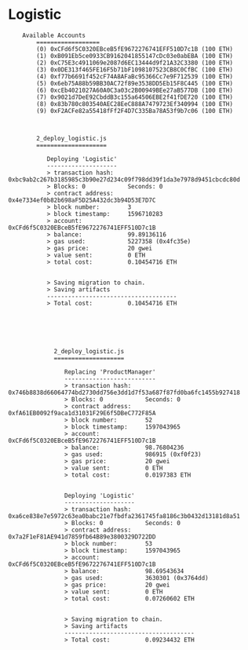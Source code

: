 # Logistic



		Available Accounts
			==================
			(0) 0xCFd6f5C0320EBceB5fE9672276741EFF510D7c1B (100 ETH)
			(1) 0xB091Eb5ce0933CB9162041855147cDc03e0abEBA (100 ETH)
			(2) 0xC75E3c4911069e2087d6EC13444d9f21A32C3380 (100 ETH)
			(3) 0x0DE313f465FE16F5b71bF1098107523CB8C0CfBC (100 ETH)
			(4) 0xf77b6691f452cF74A8AFaBc95366Cc7e9F712539 (100 ETH)
			(5) 0x6eb75A88b59BB30AC72f89e3538DD5Eb15F8C445 (100 ETH)
			(6) 0xcEb4021027A60A0C3a03c2B00949BEe27aB577DB (100 ETH)
			(7) 0x9021d7DeE92CbddB3c155a64506EBE2f41fDE720 (100 ETH)
			(8) 0x83b780c803540AEC28EeC888A7479723Ef340994 (100 ETH)
			(9) 0xF2ACFe82a55418fFf2F4D7C335Ba78A53f9b7c06 (100 ETH)



			2_deploy_logistic.js
			====================

			   Deploying 'Logistic'
			   --------------------
			   > transaction hash:    0xbc9ab2c267b3185985c3b90e27d234c09f798dd39f1da3e7978d9451cbcdc80d
			   > Blocks: 0            Seconds: 0
			   > contract address:    0x4e7334ef0b82b698aF5D25A432dc3b94D53E7D7C
			   > block number:        3
			   > block timestamp:     1596710283
			   > account:             0xCFd6f5C0320EBceB5fE9672276741EFF510D7c1B
			   > balance:             99.89136116
			   > gas used:            5227358 (0x4fc35e)
			   > gas price:           20 gwei
			   > value sent:          0 ETH
			   > total cost:          0.10454716 ETH


			   > Saving migration to chain.
			   > Saving artifacts
			   -------------------------------------
			   > Total cost:          0.10454716 ETH






				 2_deploy_logistic.js
				 ====================

				    Replacing 'ProductManager'
				    --------------------------
				    > transaction hash:    0x746b8838d66064774bd2730dd756e3dd1d7f53a687f87fd0ba6fc1455b927418
				    > Blocks: 0            Seconds: 0
				    > contract address:    0xfA61EB0092f9aca1d31031F29E6f5DBeC772F85A
				    > block number:        52
				    > block timestamp:     1597043965
				    > account:             0xCFd6f5C0320EBceB5fE9672276741EFF510D7c1B
				    > balance:             98.76804236
				    > gas used:            986915 (0xf0f23)
				    > gas price:           20 gwei
				    > value sent:          0 ETH
				    > total cost:          0.0197383 ETH


				    Deploying 'Logistic'
				    --------------------
				    > transaction hash:    0xa6ce838e7e5972c63ea0babc21e7fbdfa2361745fa8186c3b0432d13181d8a51
				    > Blocks: 0            Seconds: 0
				    > contract address:    0x7a2F1eF81AE941d7859fb64B89e3800329D722DD
				    > block number:        53
				    > block timestamp:     1597043965
				    > account:             0xCFd6f5C0320EBceB5fE9672276741EFF510D7c1B
				    > balance:             98.69543634
				    > gas used:            3630301 (0x3764dd)
				    > gas price:           20 gwei
				    > value sent:          0 ETH
				    > total cost:          0.07260602 ETH


				    > Saving migration to chain.
				    > Saving artifacts
				    -------------------------------------
				    > Total cost:          0.09234432 ETH

